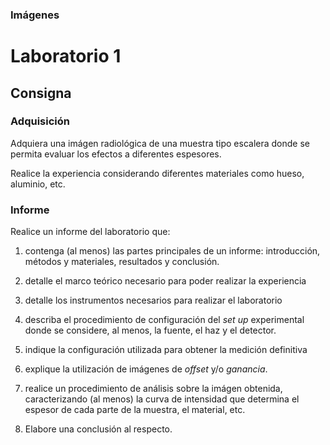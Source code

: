 ### Imágenes

# Laboratorio 1

## Consigna

### Adquisición
Adquiera una imágen radiológica de una muestra tipo escalera donde se permita evaluar los efectos a diferentes espesores.

Realice la experiencia considerando diferentes materiales como hueso, aluminio, etc.

### Informe

Realice un informe del laboratorio que:

1. contenga (al menos) las partes principales de un informe: introducción, métodos y materiales, resultados y conclusión.

2. detalle el marco teórico necesario para poder realizar la experiencia

3. detalle los instrumentos necesarios para realizar el laboratorio

4. describa el procedimiento de configuración del *set up* experimental donde se considere, al menos, la fuente, el haz y el detector.

5. indique la configuración utilizada para obtener la medición definitiva

6.  explique la utilización de imágenes de *offset* y/o *ganancia*.

7. realice un procedimiento de análisis sobre la imágen obtenida, caracterizando (al menos) la curva de intensidad que determina el espesor de cada parte de la muestra, el material, etc.

8. Elabore una conclusión al respecto.
